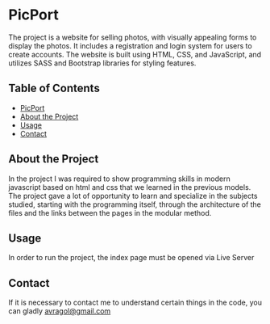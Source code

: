 # PicPort

The project is a website for selling photos, with visually appealing forms to display the photos. It includes a registration and login system for users to create accounts. The website is built using HTML, CSS, and JavaScript, and utilizes SASS and Bootstrap libraries for styling features.

## Table of Contents

- [PicPort](#PicPort)
- [About the Project](#about-the-project)
- [Usage](#usage)
- [Contact](#contact)

## About the Project

In the project I was required to show programming skills in modern javascript based on html and css that we learned in the previous models.
The project gave a lot of opportunity to learn and specialize in the subjects studied, starting with the programming itself, through the architecture of the files and the links between the pages in the modular method.


## Usage

In order to run the project, the index page must be opened via Live Server


## Contact

If it is necessary to contact me to understand certain things in the code, you can gladly
avragol@gmail.com